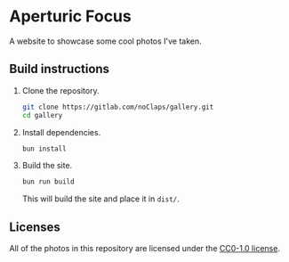 # Aperturic Focus

A website to showcase some cool photos I've taken.

## Build instructions

1.  Clone the repository.

    ```sh
    git clone https://gitlab.com/noClaps/gallery.git
    cd gallery
    ```

2.  Install dependencies.

    ```sh
    bun install
    ```

3.  Build the site.

    ```sh
    bun run build
    ```

    This will build the site and place it in `dist/`.

## Licenses

All of the photos in this repository are licensed under the [CC0-1.0 license](./src/assets/LICENSE).
